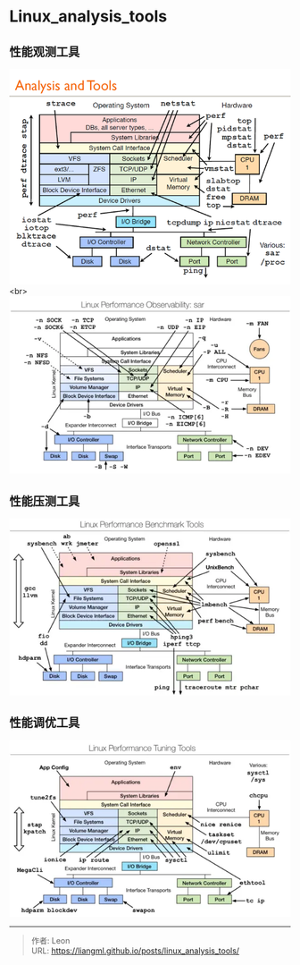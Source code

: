 # Linux_analysis_tools

## 性能观测工具
![](/images/analysis_tools.png)&lt;br&gt;
![](/images/linux_profomance_sar.png)

## 性能压测工具
![](/images/linux_perfomance_benchmark_tools.png)

## 性能调优工具
![](/images/linux_performance_tuning_tools.png)

---

> 作者: Leon  
> URL: https://liangml.github.io/posts/linux_analysis_tools/  

